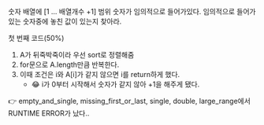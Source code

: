 숫자 배열에 [1 ... 배열개수 +1] 범위 숫자가 임의적으로 들어가있다.
임의적으로 들어가있는 숫자중에 놓친 값이 있는지 찾아라.

첫 번째 코드(50%)

1. A가 뒤죽박죽이라 우선 sort로 정렬해줌
2. for문으로 A.length만큼 반복한다.
3. 이때 조건은 i와 A[i]가 같지 않으면 i를 return하게 했다.
   - 😂 i가 0부터 시작해서 숫자가 같지 않아 +1을 해주게 됐다.

👉 empty_and_single, missing_first_or_last, single, double, large_range에서 RUNTIME ERROR가 났다..
